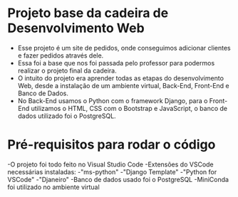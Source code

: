 # Projeto base da cadeira de Desenvolvimento Web

- Esse projeto é um site de pedidos, onde conseguimos adicionar clientes e fazer pedidos através dele.
- Essa foi a base que nos foi passada pelo professor para podermos realizar o projeto final da cadeira.
- O intuito do projeto era aprender todas as etapas do desenvolvimento Web, desde a instalação de um ambiente virtual, Back-End, Front-End e Banco de Dados.
- No Back-End usamos o Python com o framework Django, para o Front-End utilizamos o HTML, CSS com o Bootstrap e JavaScript, o banco de dados utilizado foi o PostgreSQL. 

# Pré-requisitos para rodar o código

-O projeto foi todo feito no Visual Studio Code
-Extensões do VSCode necessárias instaladas:
  -"ms-python"
  -"Django Template"
  -"Python for VSCode"
  -"Djaneiro"
 -Banco de dados usado foi o PostgreSQL
 -MiniConda foi utilizado no ambiente virtual
